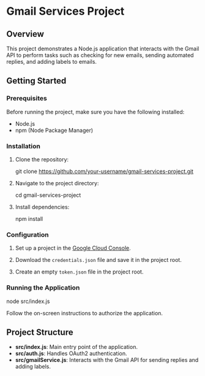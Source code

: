 # Gmail Services Project

## Overview

This project demonstrates a Node.js application that interacts with the Gmail API to perform tasks such as checking for new emails, sending automated replies, and adding labels to emails.

## Getting Started

### Prerequisites

Before running the project, make sure you have the following installed:

- Node.js
- npm (Node Package Manager)

### Installation

1. Clone the repository:

   git clone https://github.com/your-username/gmail-services-project.git
  

2. Navigate to the project directory:

   cd gmail-services-project

3. Install dependencies:

   npm install

### Configuration

1. Set up a project in the [Google Cloud Console](https://console.cloud.google.com/).

2. Download the `credentials.json` file and save it in the project root.

3. Create an empty `token.json` file in the project root.

### Running the Application

node src/index.js

Follow the on-screen instructions to authorize the application.

## Project Structure

- **src/index.js**: Main entry point of the application.
- **src/auth.js**: Handles OAuth2 authentication.
- **src/gmailService.js**: Interacts with the Gmail API for sending replies and adding labels.


